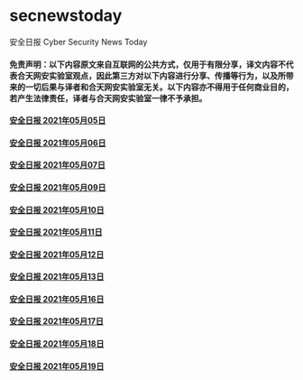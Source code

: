 # secnewstoday

安全日报 Cyber Security News Today

#### 免责声明：以下内容原文来自互联网的公共方式，仅用于有限分享，译文内容不代表合天网安实验室观点，因此第三方对以下内容进行分享、传播等行为，以及所带来的一切后果与译者和合天网安实验室无关。以下内容亦不得用于任何商业目的，若产生法律责任，译者与合天网安实验室一律不予承担。

#### [安全日报 2021年05月05日](https://github.com/hetianlab/secnewstoday/blob/master/May.2022/secnews-20210505.md)
#### [安全日报 2021年05月06日](https://github.com/hetianlab/secnewstoday/blob/master/May.2022/secnews-20210506.md)
#### [安全日报 2021年05月07日](https://github.com/hetianlab/secnewstoday/blob/master/May.2022/secnews-20210507.md)
#### [安全日报 2021年05月09日](https://github.com/hetianlab/secnewstoday/blob/master/May.2022/secnews-20210509.md)
#### [安全日报 2021年05月10日](https://github.com/hetianlab/secnewstoday/blob/master/May.2022/secnews-20210510.md)
#### [安全日报 2021年05月11日](https://github.com/hetianlab/secnewstoday/blob/master/May.2022/secnews-20210511.md)
#### [安全日报 2021年05月12日](https://github.com/hetianlab/secnewstoday/blob/master/May.2022/secnews-20210512.md)
#### [安全日报 2021年05月13日](https://github.com/hetianlab/secnewstoday/blob/master/May.2022/secnews-20210513.md)
#### [安全日报 2021年05月16日](https://github.com/hetianlab/secnewstoday/blob/master/May.2022/secnews-20210516.md)
#### [安全日报 2021年05月17日](https://github.com/hetianlab/secnewstoday/blob/master/May.2022/secnews-20210517.md)
#### [安全日报 2021年05月18日](https://github.com/hetianlab/secnewstoday/blob/master/May.2022/secnews-20210518.md)
#### [安全日报 2021年05月19日](https://github.com/hetianlab/secnewstoday/blob/master/May.2022/secnews-20210519.md)
